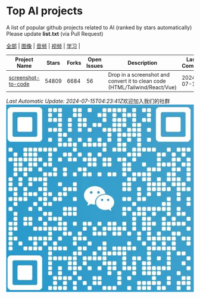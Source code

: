 # Top AI projects
A list of popular github projects related to AI (ranked by stars automatically)
Please update **list.txt** (via Pull Request)

<a href="./README.md">全部</a> |   <a href="./READMEpicture.md">图像</a> |   <a href="./READMEaudio.md">音频</a> | <a href="./READMEvideo.md">视频</a> | <a href="./READMElearn.md">学习</a> | 

| Project Name | Stars | Forks | Open Issues | Description | Last Commit |
| ------------ | ----- | ----- | ----------- | ----------- | ----------- |
| [screenshot-to-code](https://github.com/abi/screenshot-to-code) | 54809 | 6684 | 56 | Drop in a screenshot and convert it to clean code (HTML/Tailwind/React/Vue) | 2024-07-11 |

*Last Automatic Update: 2024-07-15T04:23:41Z*欢迎加入我们的社群 ![](https://raw.githubusercontent.com/mouuii/picture/master/weichat.jpg) 